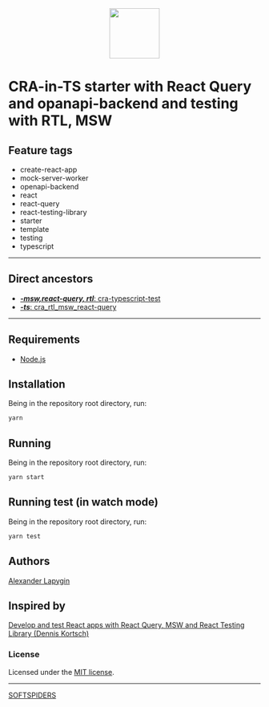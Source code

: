 <div align="center">
    <a href="https://github.com/softspiders/softspiders">
      <img src="https://avatars.githubusercontent.com/u/47006425?v=4"width="100" height="100"/>
    </a>
</div>

# CRA-in-TS starter with React Query and opanapi-backend and testing with RTL, MSW

## Feature tags

- create-react-app
- mock-server-worker
- openapi-backend
- react
- react-query
- react-testing-library
- starter
- template
- testing
- typescript

---

## Direct ancestors

- [***-msw,react-query, rtl***: cra-typescript-test](https://github.com/softspiders/cra-typescript-test)
- [***-ts***: cra_rtl_msw_react-query](https://github.com/AlexanderLapygin/cra_rtl_msw_react-query)

---

## Requirements

* [Node.js](https://nodejs.org/en/download/package-manager/)

## Installation

Being in the repository root directory, run:

```sh
yarn
```

## Running

Being in the repository root directory, run:

```sh
yarn start
```

## Running test (in watch mode)

Being in the repository root directory, run:

```sh
yarn test
```

## Authors

[Alexander Lapygin](https://github.com/AlexanderLapygin)

## Inspired by

[Develop and test React apps with React Query, MSW and React Testing Library (Dennis Kortsch)](https://www.denniskortsch.de/posts/msw-react-testing)

### License

Licensed under the [MIT license](./LICENSE).

---

[SOFTSPIDERS](https://github.com/softspiders/softspiders)
